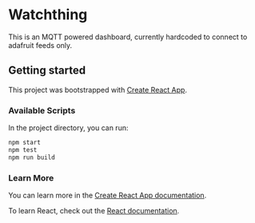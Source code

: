 # Watchthing

This is an MQTT powered dashboard, currently hardcoded to connect to adafruit feeds only.

## Getting started

This project was bootstrapped with [Create React App](https://github.com/facebook/create-react-app).

### Available Scripts

In the project directory, you can run:

```sh
npm start
npm test
npm run build
```

### Learn More

You can learn more in the [Create React App documentation](https://facebook.github.io/create-react-app/docs/getting-started).

To learn React, check out the [React documentation](https://reactjs.org/).
